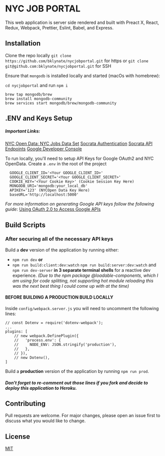 # **NYC JOB PORTAL**

This web application is server side rendered and built with Preact X, React, Redux, Webpack, Prettier, Eslint, Babel, and Express. 

## **Installation**

Clone the repo locally
`git clone https://github.com/bklynate/nycjobportal.git` for https or `git clone git@github.com:bklynate/nycjobportal.git` for SSH

Ensure that `mongodb` is installed locally and started (macOs with homebrew):

`cd nycjobportal` and run `npm i`

```
brew tap mongodb/brew
brew install mongodb-community
brew services start mongodb/brew/mongodb-community
```

## **.ENV and Keys Setup**

##### Important Links:
[NYC Open Data: NYC Jobs Data Set](https://data.cityofnewyork.us/City-Government/NYC-Jobs/kpav-sd4t)
[Socrata Authentication](https://dev.socrata.com/docs/authentication.html)
[Socrata API Endpoints](https://dev.socrata.com/docs/endpoints.html)
[Google Developer Console](https://console.developers.google.com/)

To run locally, you'll need to setup API Keys for Google OAuth2 and NYC OpenData. Create a `.env` in the root of the project

```
  GOOGLE_CLIENT_ID='<Your GOOGLE_CLIENT_ID>'
  GOOGLE_CLIENT_SECRET='<Your GOOGLE_CLIENT_SECRET>'
  COOKIE_KEY='<Your Cookie Key>' (Cookie Session Key Here)
  MONGODB_URI='mongodb:your_local_db'
  APIKEY='123' (NYCOpen Data Key Here)
  baseURL='http://localhost:5000'
```

_For more information on generating Google API keys follow the following guide_: [Using OAuth 2.0 to Access Google APIs](https://support.google.com/googleapi/answer/6158849?hl=en&ref_topic=7013279)

## **Build Scripts**

### **After securing all of the necessary API keys**

Build a **dev** version of the application by running either:
- `npm run dev`
 **or**
- `npm run build:client:dev:watch` `npm run build:server:dev:watch` and  `npm run dev-server` **in 3 separate terminal shells** for a reactive dev experience. _(Due to the npm package @loadable-components, which I am using for code splitting, not supporting hot module reloading this was the next best thing I could come up with at the time)_


####  **BEFORE BUILDING A PRODUCTION BUILD LOCALLY**
Inside `config/webpack.server.js` you will need to uncomment the following lines:
``` 
// const Dotenv = require('dotenv-webpack');
... 
plugins: [
    // new webpack.DefinePlugin({
    //   'process.env': {
    //     NODE_ENV: JSON.stringify('production'),
    //   },
    // }),
    // new Dotenv(),
]
```
Build a **production** version of the application by running `npm run prod`.

#### _**Don't forget to re-comment out those lines if you fork and decide to deploy this application to Heroku.**_

## **Contributing**

Pull requests are welcome. For major changes, please open an issue first to discuss what you would like to change.

## **License**

[MIT](https://choosealicense.com/licenses/mit/)
